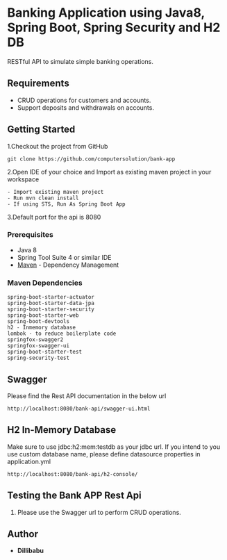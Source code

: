 # Banking Application using Java8, Spring Boot, Spring Security and H2 DB

RESTful API to simulate simple banking operations. 

## Requirements

*	CRUD operations for customers and accounts.
*	Support deposits and withdrawals on accounts.


## Getting Started

1.Checkout the project from GitHub

```
git clone https://github.com/computersolution/bank-app

```

2.Open IDE of your choice and Import as existing maven project in your workspace

```
- Import existing maven project
- Run mvn clean install
- If using STS, Run As Spring Boot App

```

3.Default port for the api is 8080


### Prerequisites

* Java 8
* Spring Tool Suite 4 or similar IDE
* [Maven](https://maven.apache.org/) - Dependency Management

### Maven Dependencies

```
spring-boot-starter-actuator
spring-boot-starter-data-jpa
spring-boot-starter-security
spring-boot-starter-web
spring-boot-devtools
h2 - Inmemory database
lombok - to reduce boilerplate code
springfox-swagger2
springfox-swagger-ui
spring-boot-starter-test
spring-security-test

```

## Swagger

Please find the Rest API documentation in the below url

```
http://localhost:8080/bank-api/swagger-ui.html

```

## H2 In-Memory Database

Make sure to use jdbc:h2:mem:testdb as your jdbc url. If you intend to you use custom database name, please
define datasource properties in application.yml

```
http://localhost:8080/bank-api/h2-console/

```

## Testing the Bank APP Rest Api

1. Please use the Swagger url to perform CRUD operations. 


## Author

* **Dillibabu**

